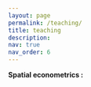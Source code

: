 ```yaml
---
layout: page
permalink: /teaching/
title: teaching
description: 
nav: true
nav_order: 6
---
```


<strong> Spatial econometrics :  <strong>
